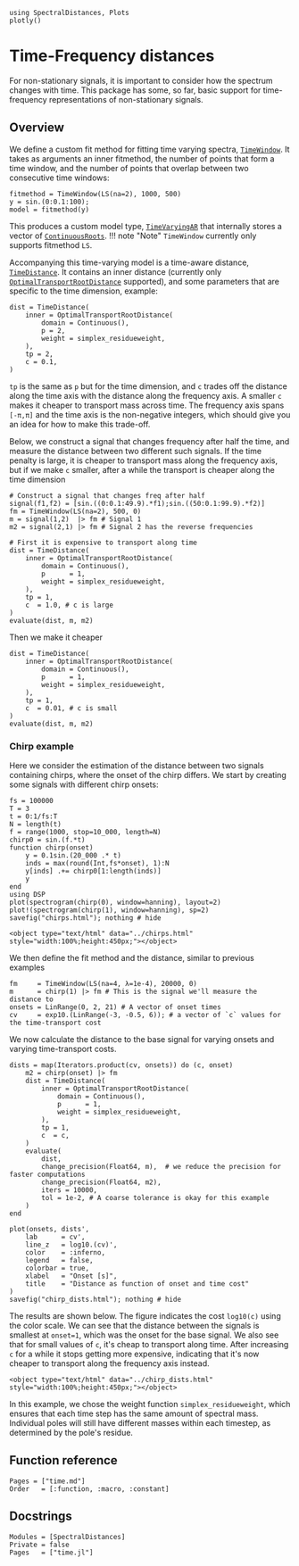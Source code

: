 ```@setup time
using SpectralDistances, Plots
plotly()
```
# Time-Frequency distances
For non-stationary signals, it is important to consider how the spectrum changes with time. This package has some, so far, basic support for time-frequency representations of non-stationary signals.
## Overview

We define a custom fit method for fitting time varying spectra, [`TimeWindow`](@ref). It takes as arguments an inner fitmethod, the number of points that form a time window, and the number of points that overlap between two consecutive time windows:
```@repl time
fitmethod = TimeWindow(LS(na=2), 1000, 500)
y = sin.(0:0.1:100);
model = fitmethod(y)
```
This produces a custom model type, [`TimeVaryingAR`](@ref) that internally stores a vector of [`ContinuousRoots`](@ref).
!!! note "Note"
    `TimeWindow` currently only supports fitmethod `LS`.

Accompanying this time-varying model is a time-aware distance, [`TimeDistance`](@ref). It contains an inner distance (currently only [`OptimalTransportRootDistance`](@ref) supported), and some parameters that are specific to the time dimension, example:
```@repl time
dist = TimeDistance(
    inner = OptimalTransportRootDistance(
        domain = Continuous(),
        p = 2,
        weight = simplex_residueweight,
    ),
    tp = 2,
    c = 0.1,
)
```
`tp` is the same as `p` but for the time dimension, and `c` trades off the distance along the time axis with the distance along the frequency axis. A smaller `c` makes it cheaper to transport mass across time. The frequency axis spans `[-π,π]` and the time axis is the non-negative integers, which should give you an idea for how to make this trade-off.

Below, we construct a signal that changes frequency after half the time, and measure the distance between two different such signals. If the time penalty is large, it is cheaper to transport mass along the frequency axis, but if we make `c` smaller, after a while the transport is cheaper along the time dimension
```@example time
# Construct a signal that changes freq after half
signal(f1,f2) = [sin.((0:0.1:49.9).*f1);sin.((50:0.1:99.9).*f2)]
fm = TimeWindow(LS(na=2), 500, 0)
m = signal(1,2)  |> fm # Signal 1
m2 = signal(2,1) |> fm # Signal 2 has the reverse frequencies

# First it is expensive to transport along time
dist = TimeDistance(
    inner = OptimalTransportRootDistance(
        domain = Continuous(),
        p      = 1,
        weight = simplex_residueweight,
    ),
    tp = 1,
    c  = 1.0, # c is large
)
evaluate(dist, m, m2)
```

Then we make it cheaper
```@example time
dist = TimeDistance(
    inner = OptimalTransportRootDistance(
        domain = Continuous(),
        p      = 1,
        weight = simplex_residueweight,
    ),
    tp = 1,
    c  = 0.01, # c is small
)
evaluate(dist, m, m2)
```


### Chirp example
Here we consider the estimation of the distance between two signals containing chirps, where the onset of the chirp differs. We start by creating some signals with different chirp onsets:
```@example time
fs = 100000
T = 3
t = 0:1/fs:T
N = length(t)
f = range(1000, stop=10_000, length=N)
chirp0 = sin.(f.*t)
function chirp(onset)
    y = 0.1sin.(20_000 .* t)
    inds = max(round(Int,fs*onset), 1):N
    y[inds] .+= chirp0[1:length(inds)]
    y
end
using DSP
plot(spectrogram(chirp(0), window=hanning), layout=2)
plot!(spectrogram(chirp(1), window=hanning), sp=2)
savefig("chirps.html"); nothing # hide
```

```@raw html
<object type="text/html" data="../chirps.html" style="width:100%;height:450px;"></object>
```

We then define the fit method and the distance, similar to previous examples
```@example time
fm     = TimeWindow(LS(na=4, λ=1e-4), 20000, 0)
m      = chirp(1) |> fm # This is the signal we'll measure the distance to
onsets = LinRange(0, 2, 21) # A vector of onset times
cv     = exp10.(LinRange(-3, -0.5, 6)); # a vector of `c` values for the time-transport cost
```

We now calculate the distance to the base signal for varying onsets and varying time-transport costs.
```@example time
dists = map(Iterators.product(cv, onsets)) do (c, onset)
    m2 = chirp(onset) |> fm
    dist = TimeDistance(
        inner = OptimalTransportRootDistance(
            domain = Continuous(),
            p      = 1,
            weight = simplex_residueweight,
        ),
        tp = 1,
        c  = c,
    )
    evaluate(
        dist,
        change_precision(Float64, m),  # we reduce the precision for faster computations
        change_precision(Float64, m2),
        iters = 10000,
        tol = 1e-2, # A coarse tolerance is okay for this example
    )
end

plot(onsets, dists',
    lab      = cv',
    line_z   = log10.(cv)',
    color    = :inferno,
    legend   = false,
    colorbar = true,
    xlabel   = "Onset [s]",
    title    = "Distance as function of onset and time cost"
)
savefig("chirp_dists.html"); nothing # hide
```
The results are shown below. The figure indicates the cost `log10(c)` using the color scale. We can see that the distance between the signals is smallest at `onset=1`, which was the onset for the base signal. We also see that for small values of `c`, it's cheap to transport along time. After increasing `c` for a while it stops getting more expensive, indicating that it's now cheaper to transport along the frequency axis instead.
```@raw html
<object type="text/html" data="../chirp_dists.html" style="width:100%;height:450px;"></object>
```

In this example, we chose the weight function `simplex_residueweight`, which ensures that each time step has the same amount of spectral mass. Individual poles will still have different masses within each timestep, as determined by the pole's residue.

## Function reference

```@index
Pages = ["time.md"]
Order   = [:function, :macro, :constant]
```

## Docstrings
```@autodocs
Modules = [SpectralDistances]
Private = false
Pages   = ["time.jl"]
```
